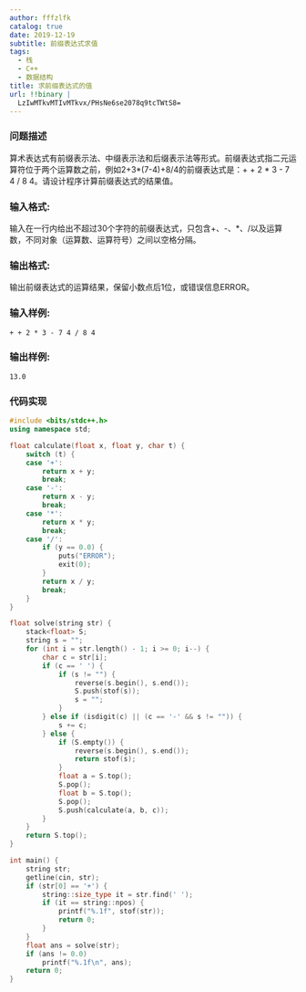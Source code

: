 ```yaml
---
author: fffzlfk
catalog: true
date: 2019-12-19
subtitle: 前缀表达式求值
tags:
  - 栈
  - C++
  - 数据结构
title: 求前缀表达式的值
url: !!binary |
  LzIwMTkvMTIvMTkvx/PHsNe6se2078q9tcTWtS8=
---
```



### 问题描述
算术表达式有前缀表示法、中缀表示法和后缀表示法等形式。前缀表达式指二元运算符位于两个运算数之前，例如2+3*(7-4)+8/4的前缀表达式是：+ + 2 * 3 - 7 4 / 8 4。请设计程序计算前缀表达式的结果值。

### 输入格式:
输入在一行内给出不超过30个字符的前缀表达式，只包含+、-、*、/以及运算数，不同对象（运算数、运算符号）之间以空格分隔。

### 输出格式:
输出前缀表达式的运算结果，保留小数点后1位，或错误信息ERROR。

### 输入样例:
```
+ + 2 * 3 - 7 4 / 8 4
```
### 输出样例:
```
13.0
```
### 代码实现
```cpp
#include <bits/stdc++.h>
using namespace std;

float calculate(float x, float y, char t) {
    switch (t) {
    case '+':
        return x + y;
        break;
    case '-':
        return x - y;
        break;
    case '*':
        return x * y;
        break;
    case '/':
        if (y == 0.0) {
            puts("ERROR");
            exit(0);
        }
        return x / y;
        break;
    }
}

float solve(string str) {
    stack<float> S;
    string s = "";
    for (int i = str.length() - 1; i >= 0; i--) {
        char c = str[i];
        if (c == ' ') {
            if (s != "") {
                reverse(s.begin(), s.end());
                S.push(stof(s));
                s = "";
            }
        } else if (isdigit(c) || (c == '-' && s != "")) {
            s += c;
        } else {
            if (S.empty()) {
                reverse(s.begin(), s.end());
                return stof(s);
            }
            float a = S.top();
            S.pop();
            float b = S.top();
            S.pop();
            S.push(calculate(a, b, c));
        }
    }
    return S.top();
}

int main() {
    string str;
    getline(cin, str);
    if (str[0] == '+') {
        string::size_type it = str.find(' ');
        if (it == string::npos) {
            printf("%.1f", stof(str));
            return 0;
        }
    }
    float ans = solve(str);
    if (ans != 0.0)
        printf("%.1f\n", ans);
    return 0;
}
```